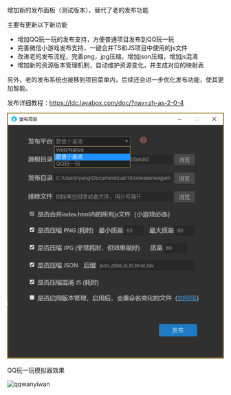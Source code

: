 增加新的发布面板（测试版本），替代了老的发布功能

主要有更新以下新功能

- 增加QQ玩一玩的发布支持，方便普通项目发布到QQ玩一玩
- 完善微信小游戏发布支持，一键合并TS和JS项目中使用的js文件
- 改进老的发布流程，完善png，jpg压缩，增加json压缩，增加js混淆
- 增加新的资源版本管理机制，自动维护资源变化，并生成对应的映射表

另外，老的发布系统也被移到项目菜单内，后续还会进一步优化发布功能，使其更加智能。

发布详细教程：https://ldc.layabox.com/doc/?nav=zh-as-2-0-4



![publish](imgs/publish.png)

QQ玩一玩模拟器效果

![qqwanyiwan](E:\git\layaair-dev\publish\LayaAirPublish\log\LayaAirIDE\imgs\qqwanyiwan.png)

